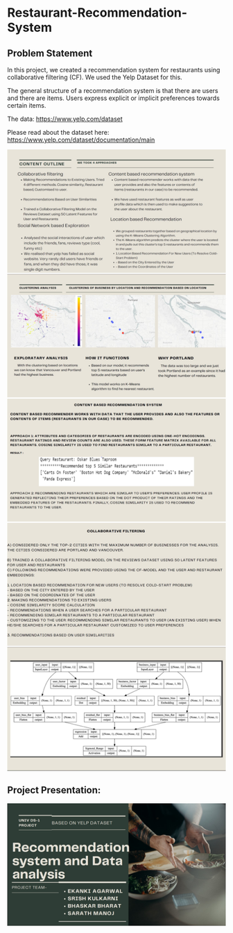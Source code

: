 # Restaurant-Recommendation-System

## Problem Statement
In this project, we created a recommendation system for restaurants using collaborative filtering (CF). We used the Yelp Dataset for this. 

The general structure of a recommendation system is that there are users and there are items. Users express explicit or implicit preferences towards certain items.

The data: https://www.yelp.com/dataset

Please read about the dataset here: https://www.yelp.com/dataset/documentation/main 

![1-approach.jpg](https://github.com/bhaskarbharat/restaurant-recommendation-system/blob/main/images/1-approach.jpg)
![2-recommendation-based-on-location.jpg](https://github.com/bhaskarbharat/restaurant-recommendation-system/blob/main/images/2-recommendation-based-on-location.jpg)
![3-content-based-recommendation.jpg](https://github.com/bhaskarbharat/restaurant-recommendation-system/blob/main/images/3-content-based-recommendation.jpg)
![4-collaborative-filtering-based-recommendation.jpg](https://github.com/bhaskarbharat/restaurant-recommendation-system/blob/main/images/4-collaborative-filtering-based-recommendation.jpg)
![5-model-architecture.jpg](https://github.com/bhaskarbharat/restaurant-recommendation-system/blob/main/images/5-model-architecture.jpg)

## Project Presentation:
[![0-intro-page.jpg](https://github.com/bhaskarbharat/restaurant-recommendation-system/blob/main/images/0-intro-page.jpg)](https://drive.google.com/file/d/1BAVQf2PpnPUMcRXOcBWhQcNXgKq64Dp8/view?usp=sharing)
